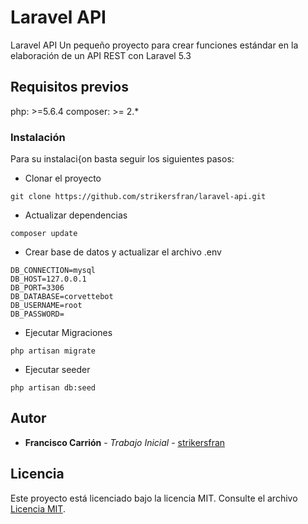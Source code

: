 # Laravel API

Laravel API Un pequeño proyecto para crear funciones estándar en la elaboración de un API REST con Laravel 5.3


## Requisitos previos

php: >=5.6.4
composer: >= 2.*

### Instalación

Para su instalaci{on basta seguir los siguientes pasos:

* Clonar el proyecto
```
git clone https://github.com/strikersfran/laravel-api.git
```

* Actualizar dependencias
```
composer update
```

* Crear base de datos y actualizar el archivo .env
```
DB_CONNECTION=mysql
DB_HOST=127.0.0.1
DB_PORT=3306
DB_DATABASE=corvettebot
DB_USERNAME=root
DB_PASSWORD=
```

* Ejecutar Migraciones
```
php artisan migrate
```

* Ejecutar seeder
```
php artisan db:seed
```

## Autor

* **Francisco Carrión** - *Trabajo Inicial* - [strikersfran](https://github.com/strikersfran)

## Licencia

Este proyecto está licenciado bajo la licencia MIT. Consulte el archivo [Licencia MIT](http://opensource.org/licenses/MIT).
